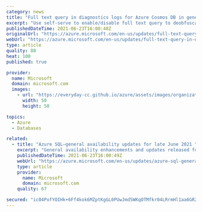 ```yaml
---
category: news
title: "Full text query in diagnostics logs for Azure Cosmos DB in general availability"
excerpt: "Use self-serve to enable/disable full text query to deobfuscate your queries in diagnostic logs with the full-text query for Azure Cosmos DB feature."
publishedDateTime: 2021-06-23T16:00:48Z
originalUrl: "https://azure.microsoft.com/en-us/updates/full-text-query-in-diagnostics-logs-for-azure-cosmos-db-in-general-availability/"
webUrl: "https://azure.microsoft.com/en-us/updates/full-text-query-in-diagnostics-logs-for-azure-cosmos-db-in-general-availability/"
type: article
quality: 80
heat: 100
published: true

provider:
  name: Microsoft
  domain: microsoft.com
  images:
    - url: "https://everyday-cc.github.io/azure/assets/images/organizations/microsoft.com-50x50.jpg"
      width: 50
      height: 50

topics:
  - Azure
  - Databases

related:
  - title: "Azure SQL—general availability updates for late June 2021 "
    excerpt: "General availability enhancements and updates released for Azure SQL in late June 2021"
    publishedDateTime: 2021-06-23T16:00:49Z
    webUrl: "https://azure.microsoft.com/en-us/updates/azure-sql-general-availability-updates-for-late-june-2021/"
    type: article
    provider:
      name: Microsoft
      domain: microsoft.com
    quality: 67

secured: "ic04PofYOIHk+6Ff4kok6MZptKgGL0PUwJmd5WKqOTMfkr04LRrmHl1aa6GR2zUxGF0/k61K8F3T1meIvnfungQISrYdfV27LIjJCEOFfyKUyblFzbQfF5vftYS5MTtEBo6L23s6cwFiZfcYEgQECLLqeEN9bx8RQ1oMv0LjR29BMvt67aPJkxcTxQgRil9pEp7B/ag9toPS2ElmlMnMzcDuhywI3F/9SC/OnHGUvEDaL8S56ork05cyPk8x+P/lHFJGj8k6qYuCuArrMlD0nKQTZzQI8JTspq4Wxk6IoC0UwBMM+Tov/KGNVHlzlzQ5x+wPZo/D6CtOAzS8jOEv38WQzNTSVjFOchltwAGI7Kw=;BESoyt1p888qlHOrunfbtQ=="
---
```


